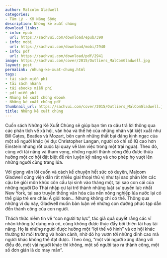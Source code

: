 ```yaml
---
author: Malcolm Gladwell
categories:
- Tâm Lý - Kỹ Năng Sống
description: Những kẻ xuất chúng
download_links:
- info: epub
  url: https://sachvui.com/download/epub/390
- info: mobi
  url: https://sachvui.com/download/mobi/2940
- info: pdf
  url: https://sachvui.com/download/pdf/2941
image: https://sachvui.com/cover/2015/Outliers_MalComGladwell.jpg
layout: post
permalink: /nhung-ke-xuat-chung.html
tags:
- tải sách miễn phí
- tải sách nhanh
- tải ebooks miễn phí
- pdf miễn phí
- Những kẻ xuất chúng ebook
- Những kẻ xuất chúng pdf
thumbnail_url: https://sachvui.com/cover/2015/Outliers_MalComGladwell.jpg
title: Những kẻ xuất chúng
---
```


 <div class="item-desc text-justify"> <p>Cuốn sách Những Kẻ Xuất Chúng sẽ giúp bạn tìm ra câu trả lời thông qua các phân tích về xã hội, văn hóa và thế hệ của những nhân vật kiệt xuất như Bill Gates, Beatles và Mozart, bên cạnh những thất bại đáng kinh ngạc của một số người khác (ví dụ: Christopher Langan, người có chỉ số IQ cao hơn Einstein nhưng rốt cuộc lại quay về làm việc trong một trại ngựa). Theo đó, cùng với tài năng và tham vọng, những người thành công đều được thừa hưởng một cơ hội đặt biệt để rèn luyện kỹ năng và cho phép họ vượt lên những người cùng trang lứa.</p><p>Với giọng văn lôi cuốn và cách kể chuyện hết sức có duyên, Malcom Gladwell cũng viện dẫn rất nhiều giai thoại thú vị như tại sao phần lớn các cậu bé giỏi môn khúc côn cầu lại sinh vào tháng một, tại sao con cái của những người Do Thái nhập cư lại trở thành những luật sư quyền lực nhất New York, tại sao truyền thống văn hóa của nền nông nghiệp lúa nước lại có thể giúp trẻ em châu Á giỏi toán... Nhưng không chỉ có thế. Thông qua những ví dụ này, Gladwell muốn bàn luận về những con đường phức tạp dẫn đến thành công của con người.</p><p>Thách thức niềm tin về “con người tự lực”, tác giả quả quyết rằng các vĩ nhân không tự dưng mà có, cũng không được thúc đẩy bởi thiên tài hay tài năng. Họ là những người được hưởng một “lợi thế vô hình” và cơ hội khác thường từ môi trường và hoàn cảnh, nhờ đó họ vươn tới những đỉnh cao mà người khác không thể đạt được. Theo ông, “một vài người xứng đáng với điều đó, một vài người khác thì không, một số người tạo ra thành công, một số đơn giản là do may mắn”.</p> </div>